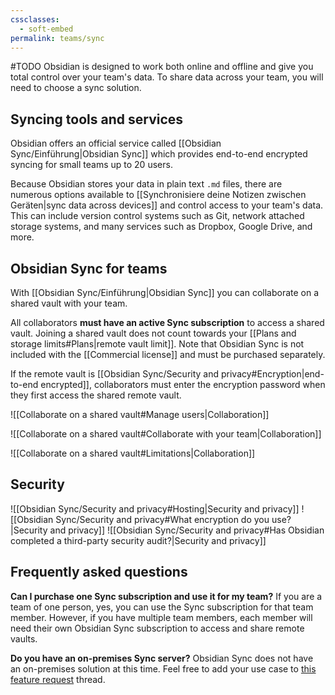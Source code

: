 ```yaml
---
cssclasses:
  - soft-embed
permalink: teams/sync
---
```

#TODO
Obsidian is designed to work both online and offline and give you total control over your team's data. To share data across your team, you will need to choose a sync solution.

## Syncing tools and services

Obsidian offers an official service called [[Obsidian Sync/Einführung|Obsidian Sync]] which provides end-to-end encrypted syncing for small teams up to 20 users.

Because Obsidian stores your data in plain text `.md` files, there are numerous options available to [[Synchronisiere deine Notizen zwischen Geräten|sync data across devices]] and control access to your team's data. This can include version control systems such as Git, network attached storage systems, and many services such as Dropbox, Google Drive, and more.

## Obsidian Sync for teams

With [[Obsidian Sync/Einführung|Obsidian Sync]] you can collaborate on a shared vault with your team. 

All collaborators **must have an active Sync subscription** to access a shared vault. Joining a shared vault does not count towards your [[Plans and storage limits#Plans|remote vault limit]]. Note that Obsidian Sync is not included with the [[Commercial license]] and must be purchased separately.

If the remote vault is [[Obsidian Sync/Security and privacy#Encryption|end-to-end encrypted]], collaborators must enter the encryption password when they first access the shared remote vault.


![[Collaborate on a shared vault#Manage users|Collaboration]]

![[Collaborate on a shared vault#Collaborate with your team|Collaboration]]

![[Collaborate on a shared vault#Limitations|Collaboration]]

## Security

![[Obsidian Sync/Security and privacy#Hosting|Security and privacy]]
![[Obsidian Sync/Security and privacy#What encryption do you use?|Security and privacy]]
![[Obsidian Sync/Security and privacy#Has Obsidian completed a third-party security audit?|Security and privacy]]

## Frequently asked questions

**Can I purchase one Sync subscription and use it for my team?**
If you are a team of one person, yes, you can use the Sync subscription for that team member. However, if you have multiple team members, each member will need their own Obsidian Sync subscription to access and share remote vaults.

**Do you have an on-premises Sync server?**
Obsidian Sync does not have an on-premises solution at this time. Feel free to add your use case to [this feature request](https://forum.obsidian.md/t/obsidian-sync-self-hosted-server/20975) thread.
